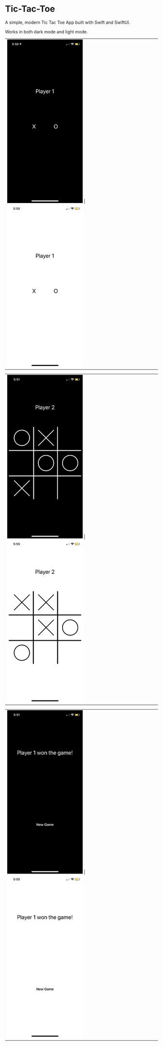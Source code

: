 # Tic-Tac-Toe
A simple, modern Tic Tac Toe App built with Swift and SwiftUI.

Works in both dark mode and light mode.

<table><tr><td> <img src="Photos/Selection.PNG" width="249" height="540"> | <img src="Photos/Selectionl.PNG" width="249" height="540"> </td></tr></table>

<table><tr><td> <img src="Photos/Game.PNG" width="249" height="540"> | <img src="Photos/Gamel.PNG" width="249" height="540"> </td></tr></table>

<table><tr><td> <img src="Photos/Win.PNG" width="249" height="540"> | <img src="Photos/Winl.PNG" width="249" height="540"> </td></tr></table>
